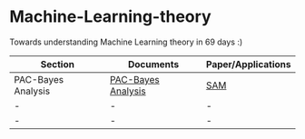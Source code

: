 # Machine-Learning-theory
Towards understanding Machine Learning theory in 69 days :)

| **Section** | **Documents** | **Paper/Applications** |
| ----- | ----- | ----- |
| PAC-Bayes Analysis | [PAC-Bayes Analysis](https://github.com/nAuTahn/Machine-Learning-theory/tree/main/PAC-Bayes%20Analysis) | [SAM](https://github.com/nAuTahn/Machine-Learning-theory/blob/main/PAC-Bayes%20Analysis/Applications/sharpness_aware_minimization.pdf) |
| - | - | - |
| - | - | - |
